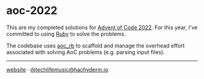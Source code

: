 aoc-2022
===

This are my completed solutions for [Advent of Code 2022][aoc2022].
For this year, I've committed to using [Ruby][ruby] to solve the problems.

The codebase uses [aoc_rb][aoc_rb] to scaffold and manage the overhead effort
associated with solving AoC problems (e.g. parsing input files).

---

[website][website] &middot; [@techlifemusic@hachyderm.io][mastodon]

[website]: https://richardneililagan.com
[mastodon]: https://hachyderm.io/@techlifemusic
[aoc_rb]: https://github.com/pacso/aoc_rb
[aoc2022]: https://adventofcode.com/2022
[ruby]: https://www.ruby-lang.org

